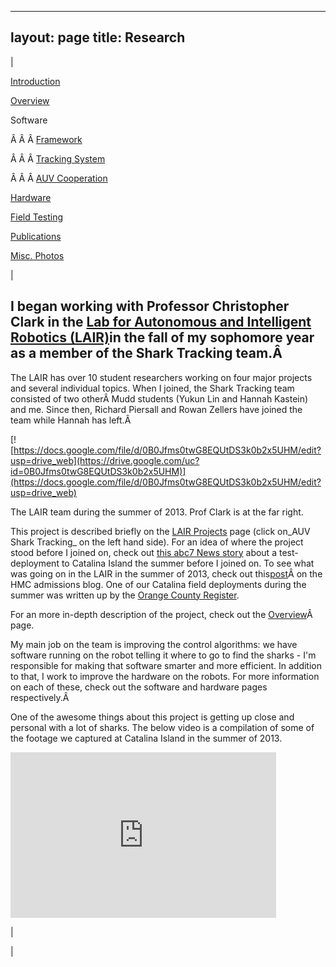 

---
layout: page
title: Research
---

  

| 

  

[Introduction](https://sites.google.com/site/tayloredwardpeterson/research)

  

[Overview](https://sites.google.com/site/tayloredwardpeterson/research/overview)

  

 Software 

 Â Â Â [Framework](https://sites.google.com/site/tayloredwardpeterson/research/software)  

 Â Â Â [Tracking System](https://sites.google.com/site/tayloredwardpeterson/research/tracking-system)  

Â Â Â [AUV Cooperation](https://sites.google.com/site/tayloredwardpeterson/research/auv-cooperation)  

  

[Hardware](https://sites.google.com/site/tayloredwardpeterson/research/hardware)

  

[Field Testing](https://sites.google.com/site/tayloredwardpeterson/research/field-testing)

  

[Publications](https://sites.google.com/site/tayloredwardpeterson/research/publications)

  

[Misc. Photos](https://sites.google.com/site/tayloredwardpeterson/research/misc)

  

  

 | 

## I began working with Professor Christopher Clark in the [Lab for Autonomous and Intelligent Robotics (LAIR)](http://newwww.hmc.edu/lair)in the fall of my sophomore year as a member of the Shark Tracking team.Â 

  

The LAIR has over 10 student researchers working on four major projects and several individual topics. When I joined, the Shark Tracking team consisted of two otherÂ Mudd students (Yukun Lin and Hannah Kastein) and me. Since then, Richard Piersall and Rowan Zellers have joined the team while Hannah has left.Â 

[![https://docs.google.com/file/d/0B0Jfms0twG8EQUtDS3k0b2x5UHM/edit?usp=drive_web](https://drive.google.com/uc?id=0B0Jfms0twG8EQUtDS3k0b2x5UHM)](https://docs.google.com/file/d/0B0Jfms0twG8EQUtDS3k0b2x5UHM/edit?usp=drive_web)

The LAIR team during the summer of 2013. Prof Clark is at the far right.

  

This project is described briefly on the [LAIR Projects](http://newwww.hmc.edu/lair/projects.html) page (click on_AUV Shark Tracking_ on the left hand side). For an idea of where the project stood before I joined on, check out [this abc7 News story](http://abclocal.go.com/kabc/story?section=news/local/los_angeles&id=8823629) about a test-deployment to Catalina Island the summer before I joined on. To see what was going on in the LAIR in the summer of 2013, check out this[post](http://newwww.hmc.edu/admission/2013/07/robots/)Â on the HMC admissions blog. One of our Catalina field deployments during the summer was written up by the [Orange County Register](https://drive.google.com/file/d/0B0Jfms0twG8EQ081X0NtTW5yWm8/edit?usp=sharing).

  

For an more in-depth description of the project, check out the [Overview](https://sites.google.com/site/tayloredwardpeterson/research/overview)Â page.

  

My main job on the team is improving the control algorithms: we have software running on the robot telling it where to go to find the sharks - I'm responsible for making that software smarter and more efficient. In addition to that, I work to improve the hardware on the robots. For more information on each of these, check out the software and hardware pages respectively.Â 

  

 One of the awesome things about this project is getting up close and personal with a lot of sharks. The below video is a compilation of some of the footage we captured at Catalina Island in the summer of 2013. 

<iframe width="425" height="265" frameborder="0" allowfullscreen="true" src="https://docs.google.com/file/d/0B0Jfms0twG8ENVUzczF4cTlHdmM/preview">
                </iframe>

 | 

 |

  

